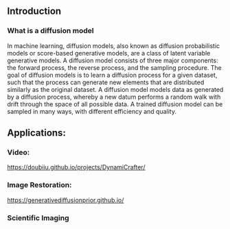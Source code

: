 ## Introduction

### What is a diffusion model

In machine learning, diffusion models, also known as diffusion probabilistic models or score-based generative models, are a class of latent variable generative models. A diffusion model consists of three major components: the forward process, the reverse process, and the sampling procedure. The goal of diffusion models is to learn a diffusion process for a given dataset, such that the process can generate new elements that are distributed similarly as the original dataset. A diffusion model models data as generated by a diffusion process, whereby a new datum performs a random walk with drift through the space of all possible data. A trained diffusion model can be sampled in many ways, with different efficiency and quality.

## Applications: 

### Video:

https://doubiiu.github.io/projects/DynamiCrafter/


### Image Restoration:

https://generativediffusionprior.github.io/



### Scientific Imaging
